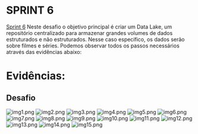 # SPRINT 6 
[Sprint 6](Sprint6) Neste desafio o objetivo principal é criar um Data Lake, um repositório centralizado para armazenar grandes volumes de dados estruturados e não estruturados. Nesse caso específico, os dados serão sobre filmes e séries.
Podemos observar todos os passos necessários através das evidências abaixo:

# Evidências:
## Desafio
![img1.png](../evidencias/desafio/ev1.png)
![img2.png](../evidencias/desafio/ev2.png)
![img3.png](../evidencias/desafio/ev3.png)
![img4.png](../evidencias/desafio/ev4.png)
![img5.png](../evidencias/desafio/ev5.png)
![img6.png](../evidencias/desafio/ev6.png)
![img7.png](../evidencias/desafio/ev7.png)
![img8.png](../evidencias/desafio/ev8.png)
![img9.png](../evidencias/desafio/ev9.png)
![img10.png](../evidencias/desafio/ev10.png)
![img11.png](../evidencias/desafio/ev11.png)
![img12.png](../evidencias/desafio/ev12.png)
![img13.png](../evidencias/desafio/ev13.png)
![img14.png](../evidencias/desafio/ev14.png)
![img15.png](../evidencias/desafio/ev15.png)

